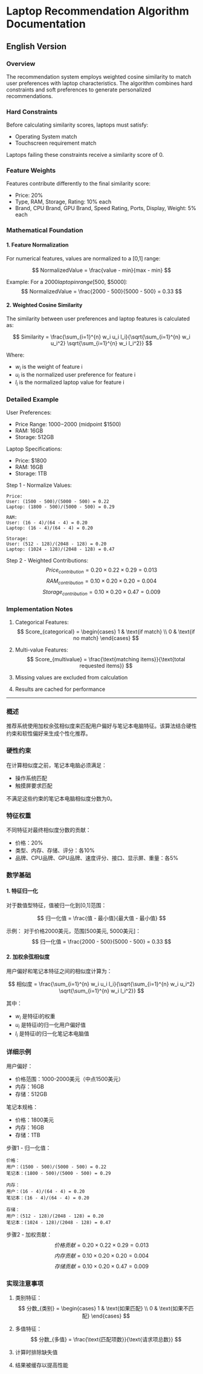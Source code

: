 # Laptop Recommendation Algorithm Documentation

## English Version

### Overview
The recommendation system employs weighted cosine similarity to match user preferences with laptop characteristics. The algorithm combines hard constraints and soft preferences to generate personalized recommendations.

### Hard Constraints
Before calculating similarity scores, laptops must satisfy:
- Operating System match
- Touchscreen requirement match

Laptops failing these constraints receive a similarity score of 0.

### Feature Weights
Features contribute differently to the final similarity score:

* Price: 20%
* Type, RAM, Storage, Rating: 10% each
* Brand, CPU Brand, GPU Brand, Speed Rating, Ports, Display, Weight: 5% each

### Mathematical Foundation

#### 1. Feature Normalization
For numerical features, values are normalized to a [0,1] range:

$$ NormalizedValue = \frac{value - min}{max - min} $$

Example:
For a $2000 laptop in range [$500, $5000]:
$$ NormalizedValue = \frac{2000 - 500}{5000 - 500} = 0.33 $$

#### 2. Weighted Cosine Similarity
The similarity between user preferences and laptop features is calculated as:

$$ Similarity = \frac{\sum_{i=1}^{n} w_i u_i l_i}{\sqrt{\sum_{i=1}^{n} w_i u_i^2} \sqrt{\sum_{i=1}^{n} w_i l_i^2}} $$

Where:
- $w_i$ is the weight of feature i
- $u_i$ is the normalized user preference for feature i
- $l_i$ is the normalized laptop value for feature i

### Detailed Example

User Preferences:
- Price Range: $1000-$2000 (midpoint $1500)
- RAM: 16GB
- Storage: 512GB

Laptop Specifications:
- Price: $1800
- RAM: 16GB
- Storage: 1TB

Step 1 - Normalize Values:
```
Price:
User: (1500 - 500)/(5000 - 500) = 0.22
Laptop: (1800 - 500)/(5000 - 500) = 0.29

RAM:
User: (16 - 4)/(64 - 4) = 0.20
Laptop: (16 - 4)/(64 - 4) = 0.20

Storage:
User: (512 - 128)/(2048 - 128) = 0.20
Laptop: (1024 - 128)/(2048 - 128) = 0.47
```

Step 2 - Weighted Contributions:
$$ Price_{contribution} = 0.20 \times 0.22 \times 0.29 = 0.013 $$
$$ RAM_{contribution} = 0.10 \times 0.20 \times 0.20 = 0.004 $$
$$ Storage_{contribution} = 0.10 \times 0.20 \times 0.47 = 0.009 $$

### Implementation Notes

1. Categorical Features:
   $$ Score_{categorical} = \begin{cases} 1 & \text{if match} \\ 0 & \text{if no match} \end{cases} $$

2. Multi-value Features:
   $$ Score_{multivalue} = \frac{\text{matching items}}{\text{total requested items}} $$

3. Missing values are excluded from calculation
4. Results are cached for performance

---

### 概述
推荐系统使用加权余弦相似度来匹配用户偏好与笔记本电脑特征。该算法结合硬性约束和软性偏好来生成个性化推荐。

### 硬性约束
在计算相似度之前，笔记本电脑必须满足：
- 操作系统匹配
- 触摸屏要求匹配

不满足这些约束的笔记本电脑相似度分数为0。

### 特征权重
不同特征对最终相似度分数的贡献：

* 价格：20%
* 类型、内存、存储、评分：各10%
* 品牌、CPU品牌、GPU品牌、速度评分、接口、显示屏、重量：各5%

### 数学基础

#### 1. 特征归一化
对于数值型特征，值被归一化到[0,1]范围：

$$ 归一化值 = \frac{值 - 最小值}{最大值 - 最小值} $$

示例：
对于价格2000美元，范围[500美元, 5000美元]：
$$ 归一化值 = \frac{2000 - 500}{5000 - 500} = 0.33 $$

#### 2. 加权余弦相似度
用户偏好和笔记本特征之间的相似度计算为：

$$ 相似度 = \frac{\sum_{i=1}^{n} w_i u_i l_i}{\sqrt{\sum_{i=1}^{n} w_i u_i^2} \sqrt{\sum_{i=1}^{n} w_i l_i^2}} $$

其中：
- $w_i$ 是特征i的权重
- $u_i$ 是特征i的归一化用户偏好值
- $l_i$ 是特征i的归一化笔记本电脑值

### 详细示例

用户偏好：
- 价格范围：1000-2000美元（中点1500美元）
- 内存：16GB
- 存储：512GB

笔记本规格：
- 价格：1800美元
- 内存：16GB
- 存储：1TB

步骤1 - 归一化值：
```
价格：
用户：(1500 - 500)/(5000 - 500) = 0.22
笔记本：(1800 - 500)/(5000 - 500) = 0.29

内存：
用户：(16 - 4)/(64 - 4) = 0.20
笔记本：(16 - 4)/(64 - 4) = 0.20

存储：
用户：(512 - 128)/(2048 - 128) = 0.20
笔记本：(1024 - 128)/(2048 - 128) = 0.47
```

步骤2 - 加权贡献：
$$ 价格贡献 = 0.20 \times 0.22 \times 0.29 = 0.013 $$
$$ 内存贡献 = 0.10 \times 0.20 \times 0.20 = 0.004 $$
$$ 存储贡献 = 0.10 \times 0.20 \times 0.47 = 0.009 $$

### 实现注意事项

1. 类别特征：
   $$ 分数_{类别} = \begin{cases} 1 & \text{如果匹配} \\ 0 & \text{如果不匹配} \end{cases} $$

2. 多值特征：
   $$ 分数_{多值} = \frac{\text{匹配项数}}{\text{请求项总数}} $$

3. 计算时排除缺失值
4. 结果被缓存以提高性能